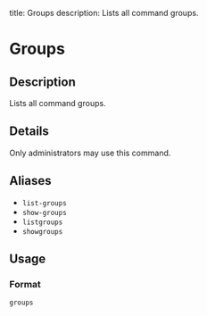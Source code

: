 title: Groups
description: Lists all command groups.

# Groups

## Description

Lists all command groups.

## Details

Only administrators may use this command.

## Aliases

* `list-groups`
* `show-groups`
* `listgroups`
* `showgroups`

## Usage

### Format

`groups`
